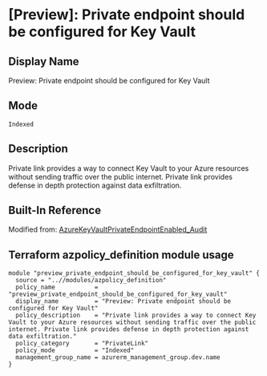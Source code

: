 # [Preview]: Private endpoint should be configured for Key Vault

## Display Name

Preview: Private endpoint should be configured for Key Vault

## Mode

`Indexed`

## Description

Private link provides a way to connect Key Vault to your Azure resources without sending traffic over the public internet. Private link provides defense in depth protection against data exfiltration.

## Built-In Reference

Modified from: [AzureKeyVaultPrivateEndpointEnabled_Audit](https://github.com/Azure/azure-policy/blob/master/built-in-policies/policyDefinitions/Key%20Vault/AzureKeyVaultPrivateEndpointEnabled_Audit.json)

Terraform azpolicy_definition module usage
-----

```hcl
module "preview_private_endpoint_should_be_configured_for_key_vault" {
  source = "..//modules/azpolicy_definition"
  policy_name           = "preview_private_endpoint_should_be_configured_for_key_vault"
  display_name          = "Preview: Private endpoint should be configured for Key Vault"
  policy_description    = "Private link provides a way to connect Key Vault to your Azure resources without sending traffic over the public internet. Private link provides defense in depth protection against data exfiltration."
  policy_category       = "PrivateLink"
  policy_mode           = "Indexed"
  management_group_name = azurerm_management_group.dev.name
}
```
